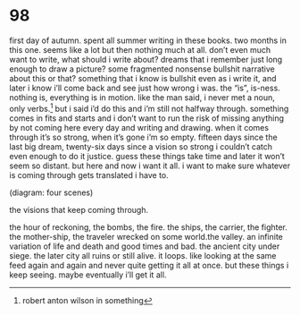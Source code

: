 # 98

first day of autumn. spent all summer writing in these books. two months in this one. seems like a lot but then nothing much at all. don’t even much want to write, what should i write about? dreams that i remember just long enough to draw a picture? some fragmented nonsense bullshit narrative about this or that? something that i know is bullshit even as i write it, and later i know i’ll come back and see just how wrong i was. the “is”, is-ness. nothing is, everything is in motion. like the man said, i never met a noun, only verbs.[^1] but i said i’d do this and i’m still not halfway through. something comes in fits and starts and i don’t want to run the risk of missing anything by not coming here every day and writing and drawing. when it comes through it’s so strong, when it’s gone i’m so empty. fifteen days since the last big dream, twenty-six days since a vision so strong i couldn’t catch even enough to do it justice. guess these things take time and later it won’t seem so distant. but here and now i want it all. i want to make sure whatever is coming through gets translated i have to.

(diagram: four scenes)

the visions that keep coming through.

the hour of reckoning, the bombs, the fire. the ships, the carrier, the fighter. the mother-ship, the traveler wrecked on some world.the valley. an infinite variation of life and death and good times and bad. the ancient city under siege. the later city all ruins or still alive. it loops. like looking at the same feed again and again and never quite getting it all at once. but these things i keep seeing. maybe eventually i’ll get it all.

[^1]:	robert anton wilson in something